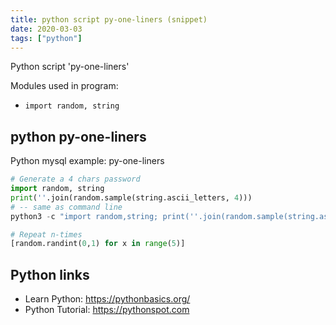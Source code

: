 ```yaml
---
title: python script py-one-liners (snippet)
date: 2020-03-03
tags: ["python"]
---
```

Python script 'py-one-liners'


Modules used in program: 
* `import random, string`

## python py-one-liners

Python mysql example: py-one-liners

```python
# Generate a 4 chars password
import random, string
print(''.join(random.sample(string.ascii_letters, 4)))
# -- same as command line
python3 -c "import random,string; print(''.join(random.sample(string.ascii_letters, 4)))"

# Repeat n-times
[random.randint(0,1) for x in range(5)]


```

## Python links

- Learn Python: https://pythonbasics.org/
- Python Tutorial: https://pythonspot.com
